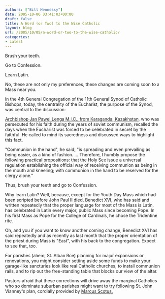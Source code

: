 ```yaml
---
authors: ["Bill Hennessy"]
date: 2005-10-06 03:41:03+00:00
draft: false
title: A Word (or Two) to the Wise Catholic
layout: blog
url: /2005/10/05/a-word-or-two-to-the-wise-catholic/
categories:
- Latest
---
```


Brush your teeth.

Go to Confession.

Learn Latin.

No, these are not only my preferences, these changes are coming soon to a Mass near you.

In the 4th General Congregation of the 11th General Synod of Catholic Bishops, today, the centrality of the Eucharist, the purpose of the Synod, was central to the discussion:



> 
[Archbishop Jan Pawel Lenga M.I.C., from Karaganda, Kazakhstan](https://www.ewtn.com/vnews/getstory.asp?number=61147), who was persecuted for his faith during the years of soviet communism, recalled the days when the Eucharist was forced to be celebrated in secret by the faithful. He called to mind its sacredness and discussed ways to highlight this fact.

"Communion in the hand", he said, "is spreading and even prevailing as being easier, as a kind of fashion. ... Therefore, I humbly propose the following practical propositions: that the Holy See issue a universal regulation establishing the official way of receiving communion as being in the mouth and kneeling; with communion in the hand to be reserved for the clergy alone." 



Thus, brush your teeth and go to Confession.

Why learn Latin?  Well, because, except for the Youth Day Mass which had been scripted before John Paul II died,  Benedict XVI, who has said and written repeatedly that the proper language for most of the Mass is Latin, has celebrated in Latin every major, public Mass since becoming Pope.  In his first Mass as Pope for the College of Cardinals, he chose the Tridentine rite.

Oh, and you if you want to know another coming change, Benedict XVI has said repeatedly and as recently as last month that the proper orientation of the priest during Mass is "East", with his back to the congregation.  Expect to see that, too.

For parishes (ahem, St. Alban Roe) planning for major expansions or renovations, you might consider setting aside some funds to make your garage-like sancturies look like real Catholic churches, to install communion rails, and to rip out the free-standing table that blocks our view of the altar.

Pastors afraid that these corrections will drive away the marginal Catholics who so dominate suburban parishes might want  to try following St. John Vianney's plan, cordially provided by [Marcus Scotus.](https://saint-louis.blogspot.com/2005/09/pastoral-plan-of-saint-john-vianney.html)

